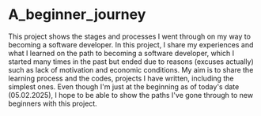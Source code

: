 # A_beginner_journey
This project shows the stages and processes I went through on my way to becoming a software developer.
In this project, I share my experiences and what I learned on the path to becoming a software developer, which I started many times in the past but ended due to reasons (excuses actually) such as lack of motivation and economic conditions.
My aim is to share the learning process and the codes, projects I have written, including the simplest ones. Even though I'm just at the beginning as of today's date (05.02.2025), I hope to be able to show the paths I've gone through to new beginners with this project.
